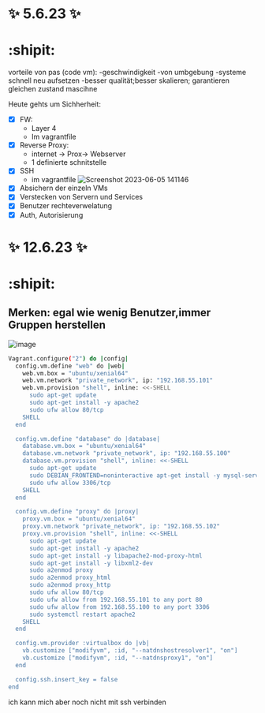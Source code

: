 # :sparkles: 5.6.23 :sparkles: 
# :shipit:
vorteile von pas (code vm):
-geschwindigkeit
-von umbgebung
-systeme schnell neu aufsetzen
-besser qualität;besser skalieren; garantieren gleichen zustand mascihne

Heute gehts um Sichherheit:
 - [x] FW:
   - Layer 4
   - Im vagrantfile
- [x] Reverse Proxy:
   - internet -> Prox-> Webserver
   - 1 definierte schnitstelle
- [x] SSH
   - im vagrantfile
    ![Screenshot 2023-06-05 141146](https://github.com/aurora150/M300/assets/52505952/eb93c0f1-ff10-481a-adf9-c4ded073cc87)
- [x] Absichern der einzeln VMs
- [x] Verstecken von Servern  und Services
- [x] Benutzer rechteverwelatung
- [x] Auth, Autorisierung 

# :sparkles: 12.6.23 :sparkles: 
# :shipit:
Merken:
egal wie wenig Benutzer,immer Gruppen herstellen
--
![image](https://github.com/aurora150/M300/assets/52505952/e3706552-aabe-4d37-977e-6e8317f023db)

```bash
Vagrant.configure("2") do |config|
  config.vm.define "web" do |web|
    web.vm.box = "ubuntu/xenial64"
    web.vm.network "private_network", ip: "192.168.55.101"
    web.vm.provision "shell", inline: <<-SHELL
      sudo apt-get update
      sudo apt-get install -y apache2
      sudo ufw allow 80/tcp
    SHELL
  end

  config.vm.define "database" do |database|
    database.vm.box = "ubuntu/xenial64"
    database.vm.network "private_network", ip: "192.168.55.100"
    database.vm.provision "shell", inline: <<-SHELL
      sudo apt-get update
      sudo DEBIAN_FRONTEND=noninteractive apt-get install -y mysql-server
      sudo ufw allow 3306/tcp
    SHELL
  end

  config.vm.define "proxy" do |proxy|
    proxy.vm.box = "ubuntu/xenial64"
    proxy.vm.network "private_network", ip: "192.168.55.102"
    proxy.vm.provision "shell", inline: <<-SHELL
      sudo apt-get update
      sudo apt-get install -y apache2
      sudo apt-get install -y libapache2-mod-proxy-html
      sudo apt-get install -y libxml2-dev
      sudo a2enmod proxy
      sudo a2enmod proxy_html
      sudo a2enmod proxy_http
      sudo ufw allow 80/tcp
      sudo ufw allow from 192.168.55.101 to any port 80
      sudo ufw allow from 192.168.55.100 to any port 3306
      sudo systemctl restart apache2
    SHELL
  end

  config.vm.provider :virtualbox do |vb|
    vb.customize ["modifyvm", :id, "--natdnshostresolver1", "on"]
    vb.customize ["modifyvm", :id, "--natdnsproxy1", "on"]
  end

  config.ssh.insert_key = false
end

```
ich kann mich aber noch nicht mit ssh verbinden
